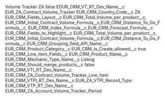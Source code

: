 <?xml version="1.0" encoding="UTF-8"?>
<CustomMetadata xmlns="http://soap.sforce.com/2006/04/metadata" xmlns:xsi="http://www.w3.org/2001/XMLSchema-instance" xmlns:xsd="http://www.w3.org/2001/XMLSchema">
    <label>Volume Tracker ZA</label>
    <protected>false</protected>
    <values>
        <field>EDUR_CRM_VT_RT_Dev_Name__c</field>
        <value xsi:type="xsd:string">EUR_ZA_Contract_Volume_Tracker</value>
    </values>
    <values>
        <field>EUR_CRM_Country_Code__c</field>
        <value xsi:type="xsd:string">ZA</value>
    </values>
    <values>
        <field>EUR_CRM_Fields_Layout__c</field>
        <value xsi:type="xsd:string">EUR_CRM_Total_Volume_per_product__c, EUR_CRM_Initial_Contract_Volume_Formula__c,EUR_CRM_Distance_To_Go_Formula__c, EUR_CRM_Index_Formula__c,EUR_CRM_Forecast_Formula__c</value>
    </values>
    <values>
        <field>EUR_CRM_Fields_to_Highlight__c</field>
        <value xsi:type="xsd:string">EUR_CRM_Total_Volume_per_product__c, EUR_CRM_Initial_Contract_Volume_Formula__c,EUR_CRM_Distance_To_Go_Formula__c</value>
    </values>
    <values>
        <field>EUR_CRM_Grouping_field_API_Name__c</field>
        <value xsi:type="xsd:string">EUR_CRM_Product_Category__c</value>
    </values>
    <values>
        <field>EUR_CRM_Is_Create_allowed__c</field>
        <value xsi:type="xsd:boolean">true</value>
    </values>
    <values>
        <field>EUR_CRM_Line_Item_Fields__c</field>
        <value xsi:type="xsd:string">EUR_CRM_Product_Name__c</value>
    </values>
    <values>
        <field>EUR_CRM_Mechanic_Type_Name__c</field>
        <value xsi:type="xsd:string">Listing</value>
    </values>
    <values>
        <field>EUR_CRM_Should_merge_products__c</field>
        <value xsi:type="xsd:boolean">false</value>
    </values>
    <values>
        <field>EUR_CRM_VTI_RT_Dev_Name__c</field>
        <value xsi:type="xsd:string">EUR_CRM_ZA_Contract_Volume_Tracker_Line_Item</value>
    </values>
    <values>
        <field>EUR_CRM_VTPI_RT_Dev_Name__c</field>
        <value xsi:type="xsd:string">EUR_ZA_VTPI_Record_Type</value>
    </values>
    <values>
        <field>EUR_CRM_VTP_RT_Dev_Name__c</field>
        <value xsi:type="xsd:string">EUR_CRM_ZA_Account_Volume_Tracker_Period</value>
    </values>
</CustomMetadata>
